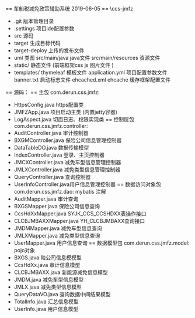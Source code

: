  == 车船税减免政策辅助系统 2019-06-05
==  \ccs-jmfz
 * .git 版本管理目录
 * .settings 项目ide配置参数
 * src  源码
 * target 生成目标代码
 * target-deploy  上传的发布文件
 * uml 类图 
src/main/java        java文件
src/main/resources   资源文件   
 *    static/           静态文件 (前端框架css js 图片文件 )
 *    templates/        thymeleaf 模板文件
application.yml 项目配置参数文件
banner.txt   启动标志文件
ehcached.xml  ehcache 缓存框架配置文件   

== 源码：
== 主包  com.derun.css.jmfz:
 *    HttpsConfig.java       https配置类
 *    JMFZApp.java           项目启动主类 (内置jetty容器)
 *    LogAspect.java         切面日志、权限实现类 
== 控制层包  com.derun.css.jmfz.controller:
 *    AuditController.java   审计控制器
 *    BXGMController.java    保险公司信息管理控制器
 *    DataTableDO.java       数据传输模型    
 *    IndexController.java   登录、主页控制器
 *    JMCXController.java    减免车型信息管理控制器
 *    JMLXController.java    减免类型信息管理控制器
 *    QueryController.java   查询控制器
 *    UserInfoController.java用户信息管理控制器
== 数据访问对象包  com.derun.css.jmfz.dao: mybatis 注解
 *    AuditMapper.java   审计查询
 *    BXGSMapper.java    保险公司信息查询
 *    CcsHdXxMapper.java SYJK_CCS_CCSHDXX表操作接口    
 *    CLCBJMBAXXMapper.java YH_CLCBJMBAXX查询接口  
 *    JMDMMapper.java    减免车型信息查询
 *    JMLXMapper.java    减免类型信息查询
 *    UserMapper.java    用户信息查询
==  数据模型包  com.derun.css.jmfz.model: pojo对象
 *    BXGS.java   险公司信息模模型
 *    CcsHdXx.java    审计信息模型
 *    CLCBJMBAXX.java 新能源减免信息模型
 *    JMDM.java    减免车型信息模型
 *    JMLX.java    减免类型信息模型
 *    QueryDataVO.java    查询数据中间结果模型
 *    TotalInfo.java      汇总信息模型
 *    UserInfo.java       用户信息模型
    
   
   